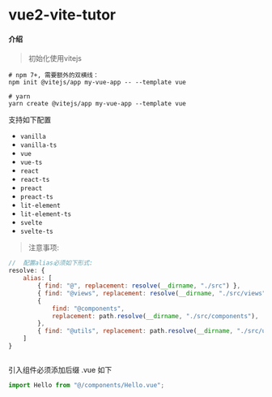 # vue2-vite-tutor

#### 介绍
 
 > 初始化使用vitejs 
  ```angular2html
# npm 7+, 需要额外的双横线：
npm init @vitejs/app my-vue-app -- --template vue

# yarn
yarn create @vitejs/app my-vue-app --template vue
```
支持如下配置
- `vanilla`
- `vanilla-ts`
- `vue`
- `vue-ts`
- `react`
- `react-ts`
- `preact`
- `preact-ts`
- `lit-element`
- `lit-element-ts`
- `svelte`
- `svelte-ts`

> 注意事项:
```javascript
//  配置alias必须如下形式:
resolve: {
    alias: [
        { find: "@", replacement: resolve(__dirname, "./src") },
        { find: "@views", replacement: resolve(__dirname, "./src/views") },
        {
            find: "@components",
            replacement: path.resolve(__dirname, "./src/components"),
        },
        { find: "@utils", replacement: path.resolve(__dirname, "./src/utils") },
    ]
}



```

引入组件必须添加后缀 .vue
如下
```javascript
import Hello from "@/components/Hello.vue";
```